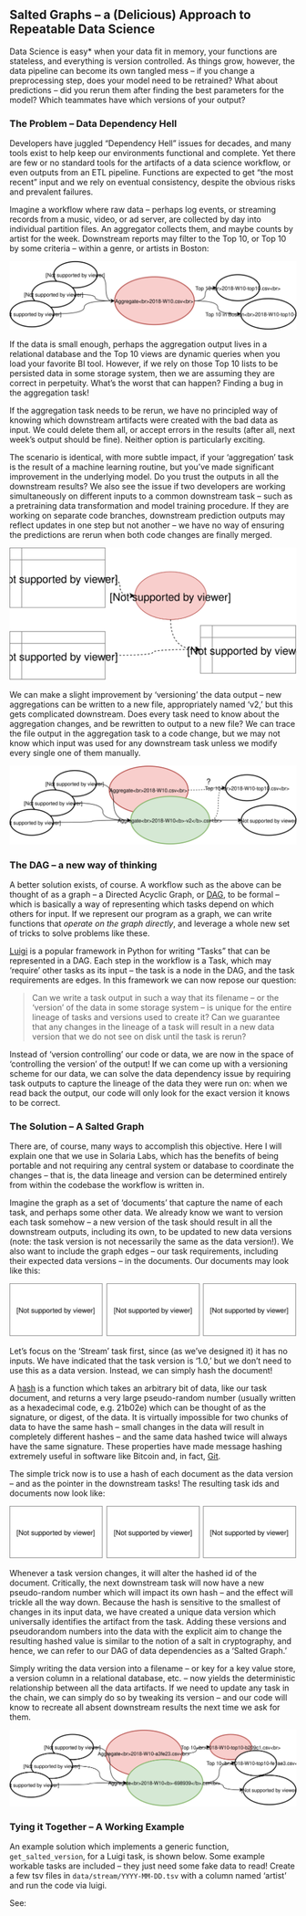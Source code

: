 ## Salted Graphs – a (Delicious) Approach to Repeatable Data Science

Data Science is easy* when your data fit in memory, your functions are stateless, and everything is version controlled.  As things grow, however, the data pipeline can become its own tangled mess – if you change a preprocessing step, does your model need to be retrained?  What about predictions – did you rerun them after finding the best parameters for the model?  Which teammates have which versions of your output?

### The Problem – Data Dependency Hell
Developers have juggled “Dependency Hell” issues for decades, and many tools exist to help keep our environments functional and complete.  Yet there are few or no standard tools for the artifacts of a data science workflow, or even outputs from an ETL pipeline.  Functions are expected to get “the most recent” input and we rely on eventual consistency, despite the obvious risks and prevalent failures.

Imagine a workflow where raw data – perhaps log events, or streaming records from a music, video, or ad server, are collected by day into individual partition files.  An aggregator collects them, and maybe counts by artist for the week.  Downstream reports may filter to the Top 10, or Top 10 by some criteria – within a genre, or artists in Boston:

![](img/aggregate.svg)

If the data is small enough, perhaps the aggregation output lives in a relational database and the Top 10 views are dynamic queries when you load your favorite BI tool.  However, if we rely on those Top 10 lists to be persisted data in some storage system, then we are assuming they are correct in perpetuity.  What’s the worst that can happen? Finding a bug in the aggregation task!

If the aggregation task needs to be rerun, we have no principled way of knowing which downstream artifacts were created with the bad data as input.  We could delete them all, or accept errors in the results (after all, next week’s output should be fine).  Neither option is particularly exciting.

The scenario is identical, with more subtle impact, if your ‘aggregation’ task is the result of a machine learning routine, but you’ve made significant improvement in the underlying model.  Do you trust the outputs in all the downstream results?  We also see the issue if two developers are working simultaneously on different inputs to a common downstream task – such as a pretraining data transformation and model training procedure.  If they are working on separate code branches, downstream prediction outputs may reflect updates in one step but not another – we have no way of ensuring the predictions are rerun when both code changes are finally merged.

![](img/model.svg)

We can make a slight improvement by ‘versioning’ the data output – new aggregations can be written to a new file, appropriately named ‘v2,’ but this gets complicated downstream.  Does every task need to know about the aggregation changes, and be rewritten to output to a new file?  We can trace the file output in the aggregation task to a code change, but we may not know which input was used for any downstream task unless we modify every single one of them manually.

![](img/bug-v2.svg)

### The DAG – a new way of thinking

A better solution exists, of course.  A workflow such as the above can be thought of as a graph – a Directed Acyclic Graph, or [DAG](https://en.wikipedia.org/wiki/Directed_acyclic_graph), to be formal – which is basically a way of representing which tasks depend on which others for input.  If we represent our program as a graph, we can write functions that *operate on the graph directly*, and leverage a whole new set of tricks to solve problems like these.

[Luigi](http://luigi.readthedocs.io/en/stable/) is a popular framework in Python for writing “Tasks” that can be represented in a DAG.  Each step in the workflow is a Task, which may ‘require’ other tasks as its input – the task is a node in the DAG, and the task requirements are edges.  In this framework we can now repose our question:

> Can we write a task output in such a way that its filename – or the ‘version’ of the data in some storage system – is unique for the entire lineage of tasks and versions used to create it?  Can we guarantee that any changes in the lineage of a task will result in a new data version that we do not see on disk until the task is rerun?

Instead of ‘version controlling’ our code or data, we are now in the space of ‘controlling the version’ of the output!  If we can come up with a versioning scheme for our data, we can solve the data dependency issue by requiring task outputs to capture the lineage of the data they were run on: when we read back the output, our code will only look for the exact version it knows to be correct.

### The Solution – A Salted Graph

There are, of course, many ways to accomplish this objective.  Here I will explain one that we use in Solaria Labs, which has the benefits of being portable and not requiring any central system or database to coordinate the changes – that is, the data lineage and version can be determined entirely from within the codebase the workflow is written in.

Imagine the graph as a set of ‘documents’ that capture the name of each task, and perhaps some other data.  We already know we want to version each task somehow – a new version of the task should result in all the downstream outputs, including its own, to be updated to new data versions (note: the task version is not necessarily the same as the data version!).  We also want to include the graph edges – our task requirements, including their expected data versions – in the documents.  Our documents may look like this:

![](img/tasks.svg)

Let’s focus on the ‘Stream’ task first, since (as we’ve designed it) it has no inputs.  We have indicated that the task version is ‘1.0,’ but we don’t need to use this as a data version.  Instead, we can simply hash the document!

A [hash](https://en.wikipedia.org/wiki/Cryptographic_hash_function) is a function which takes an arbitrary bit of data, like our task document, and returns a very large pseudo-random number (usually written as a hexadecimal code, e.g. 21b02e) which can be thought of as the signature, or digest, of the data.  It is virtually impossible for two chunks of data to have the same hash – small changes in the data will result in completely different hashes – and the same data hashed twice will always have the same signature.  These properties have made message hashing extremely useful in software like Bitcoin and, in fact, [Git](https://git-scm.com/book/en/v1/Git-Internals).

The simple trick now is to use a hash of each document as the data version – and as the pointer in the downstream tasks! The resulting task ids and documents now look like:

![](img/salted.svg)

Whenever a task version changes, it will alter the hashed id of the document.  Critically, the next downstream task will now have a new pseudo-random number which will impact its own hash – and the effect will trickle all the way down.  Because the hash is sensitive to the smallest of changes in its input data, we have created a unique data version which universally identifies the artifact from the task.  Adding these versions and pseudorandom numbers into the data with the explicit aim to change the resulting hashed value is similar to the notion of a salt in cryptography, and hence, we can refer to our DAG of data dependencies as a ‘Salted Graph.’

Simply writing the data version into a filename – or key for a key value store, a version column in a relational database, etc. – now yields the deterministic relationship between all the data artifacts.  If we need to update any task in the chain, we can simply do so by tweaking its version – and our code will know to recreate all absent downstream results the next time we ask for them.

![](img/bug-salted.svg)

### Tying it Together – A Working Example
An example solution which implements a generic function, `get_salted_version`, for a Luigi task, is shown below.  Some example workable tasks are included – they just need some fake data to read!  Create a few tsv files in `data/stream/YYYY-MM-DD.tsv` with a column named ‘artist’ and run the code via luigi.

See: [](salted_demo.py)
